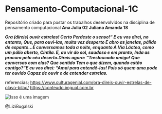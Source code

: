 # Pensamento-Computacional-1C
Repositório criado para postar os trabalhos desenvolvidos na disciplina de pensamento computacional 
**Ana Julia 02** **Juliana Amanda 18**

*__Ora (direis) ouvir estrelas! Certo
Perdeste o senso!” E eu vos direi, no entanto,
Que, para ouvi-las, muita vez desperto
E abro as janelas, pálido de espanto…E conversamos toda a noite, enquanto
A Via Láctea, como um pálio aberto,
Cintila. E, ao vir do sol, saudoso e em pranto,
Inda as procuro pelo céu deserto.Direis agora: “Tresloucado amigo!
Que conversas com elas? Que sentido
Tem o que dizem, quando estão contigo?”E eu vos direi: “Amai para entendê-las!
Pois só quem ama pode ter ouvido
Capaz de ouvir e de entender estrelas.__*

referencias; https://www.culturagenial.com/ora-direis-ouvir-estrelas-de-olavo-bilac/ 
https://conteudo.imguol.com.br


![Isso é uma imagem](https://conteudo.imguol.com.br/c/entretenimento/3f/2021/09/23/chico-gravata-ceo-da-cansei-de-ser-gato-e-outros-gatos-modelos-da-marca-de-acessorios-para-felinos-1632418542227_v2_900x506.jpg)

@LiziBugalski
